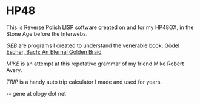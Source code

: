 HP48
====

This is Reverse Polish LISP software created on and for my HP48GX,
in the Stone Age before the Interwebs.

*GEB* are programs I created to understand the venerable book,
[Gödel Escher, Bach: An Eternal Golden Braid](https://en.wikipedia.org/wiki/G%C3%B6del,_Escher,_Bach)

*MIKE* is an attempt at this repetative grammar of my friend Mike Robert Avery.

*TRIP* is a handy auto trip calculator I made and used for years.

 -- gene at ology dot net
